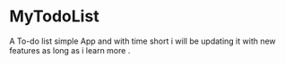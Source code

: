 # MyTodoList
A To-do list simple App and with time short i will be updating it with new features as long as i learn more .
